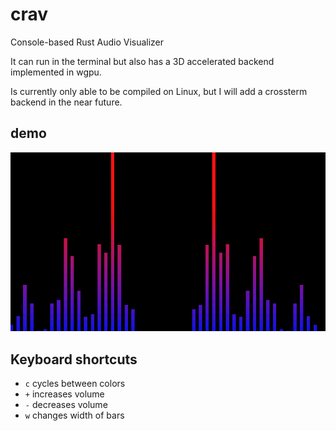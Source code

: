 # crav
Console-based Rust Audio Visualizer

It can run in the terminal but also has a 3D accelerated backend implemented in wgpu.

Is currently only able to be compiled on Linux, but I will add a crossterm backend in the near future.

## demo
![](/media/demo.png)

## Keyboard shortcuts
* `c` cycles between colors
* `+` increases volume
* `-` decreases volume
* `w` changes width of bars